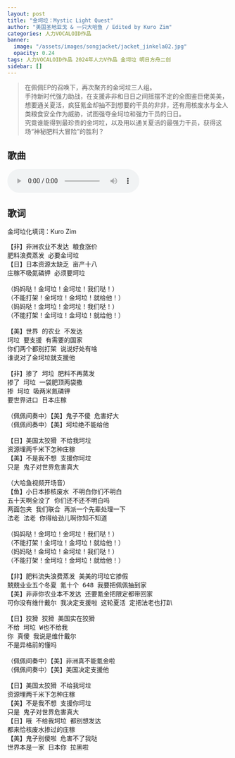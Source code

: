 ```yaml
---
layout: post
title: "金坷垃：Mystic Light Quest"
author: "美国圣地亚戈 & 一只大哈鱼 / Edited by Kuro Zim"
categories: 人力VOCALOID作品
banner: 
  image: "/assets/images/songjacket/jacket_jinkela02.jpg"
  opacity: 0.24
tags: 人力VOCALOID作品 2024年人力V作品 金坷垃 明日方舟二创
sidebar: []
---
```


> 在佩佩EP的召唤下，再次聚齐的金坷垃三人组。<br>手持新时代强力助战，在支援非非和日日之间摇摆不定的全图鉴巨佬美美，想要通关夏活，疯狂氪金却抽不到想要的干员的非非，还有用核废水与全人类粮食安全作为威胁，试图强夺金坷垃和强力干员的日日。<br>究竟谁能得到最珍贵的金坷垃，以及用以通关夏活的最强力干员，获得这场“神秘肥料大冒险”的胜利？

## 歌曲

<audio controls><source src="/assets/audio/jinkela02.mp3" type="audio/mp3"></audio>

## 歌词

金坷垃化填词：Kuro Zim

<pre>
【非】非洲农业不发达 粮食涨价
肥料浪费蒸发 必要金坷垃
【日】日本资源太缺乏 亩产十八
庄稼不吸氮磷钾 必须要坷垃

（妈妈哒！金坷垃！金坷垃！我们哒！）
（不能打架！金坷垃！金坷垃！就给他！）
（妈妈哒！金坷垃！金坷垃！我们哒！）
（不能打架！金坷垃！金坷垃！就给他！）

【美】世界 的农业 不发达
坷垃 要支援 有需要的国家
你们两个都别打架 说说好处有啥
谁说对了金坷垃就支援他

【非】掺了 坷垃 肥料不再蒸发
掺了 坷垃 一袋肥顶两袋撒
掺 坷垃 吸两米氮磷钾
要世界进口 日本庄稼

（佩佩间奏中）【美】鬼子不傻 危害好大
（佩佩间奏中）【美】坷垃绝不能给他

【日】美国太狡猾 不给我坷垃
资源埋两千米下怎种庄稼
【美】不是我不想 支援你坷垃
只是 鬼子对世界危害真大

（大哈鱼视频开场音）
【鱼】小日本掺核废水 不明白你们不明白
五十天啊全没了 你们还不还不明白吗
两面包夹 我们联合 再派一个先辈处理一下
法老 法老 你得给劲儿啊你知不知道

（妈妈哒！金坷垃！金坷垃！我们哒！）
（不能打架！金坷垃！金坷垃！就给他！）
（妈妈哒！金坷垃！金坷垃！我们哒！）
（不能打架！金坷垃！金坷垃！就给他！）

【非】肥料流失浪费蒸发 美美的坷垃它掺假
兢兢业业五个冬夏 氪十个 648 我要把佩佩抽到家
【美】非非你农业本不发达 还要氪金把限定都带回家
可你没有维什戴尔 我决定支援啦 这轮夏活 定把法老也打趴

【日】狡猾 狡猾 美国实在狡猾
不给 坷垃 W也不给我
你 真傻 我说是维什戴尔
不是异格前的懂吗

（佩佩间奏中）【美】非洲真不能氪金啦
（佩佩间奏中）【美】美国决定支援他

【日】美国太狡猾 不给我坷垃
资源埋两千米下怎种庄稼
【美】不是我不想 支援你坷垃
只是 鬼子对世界危害真大
【日】哦 不给我坷垃 都别想发达
都来恰核废水掺过的庄稼
【美】鬼子别傻啦 危害不了我哒
世界本是一家 日本你 拉黑啦

</pre>